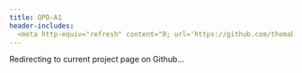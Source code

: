 ```yaml
---
title: QPD-A1
header-includes:
  <meta http-equiv="refresh" content="0; url='https://github.com/thomabir/QPD-A1'" />
---
```


Redirecting to current project page on Github...
